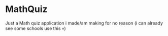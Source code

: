 # MathQuiz
Just a Math quiz application i made/am making for no reason
(i can already see some schools use this :skull:)
